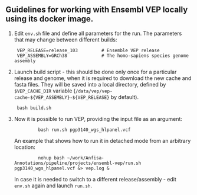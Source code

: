 ## Guidelines for working with Ensembl VEP locally using its docker image.

1. Edit `env.sh` file and define all parameters for the run. The parameters that may change between different builds: 

		VEP_RELEASE=release_103         # Ensemble VEP release
		VEP_ASSEMBLY=GRCh38             # The homo-sapiens species genome assembly

2. Launch build script - this should be done only once for a particular release and genome, when it is required to download the new cache and fasta files. They will be saved into a local directory, defined by `$VEP_CACHE_DIR` variable (`/data/vep/vep-cache-${VEP_ASSEMBLY}-${VEP_RELEASE}` by default).

		bash build.sh

3. Now it is possible to run VEP, providing the input file as an argument:

                bash run.sh pgp3140_wgs_hlpanel.vcf

    An example that shows how to run it in detached mode from an arbitrary location:

                nohup bash ~/work/Anfisa-Annotations/pipeline/projects/ensembl-vep/run.sh pgp3140_wgs_hlpanel.vcf &> vep.log &

    In case it is needed to switch to a different release/assembly - edit `env.sh` again and launch `run.sh`.
